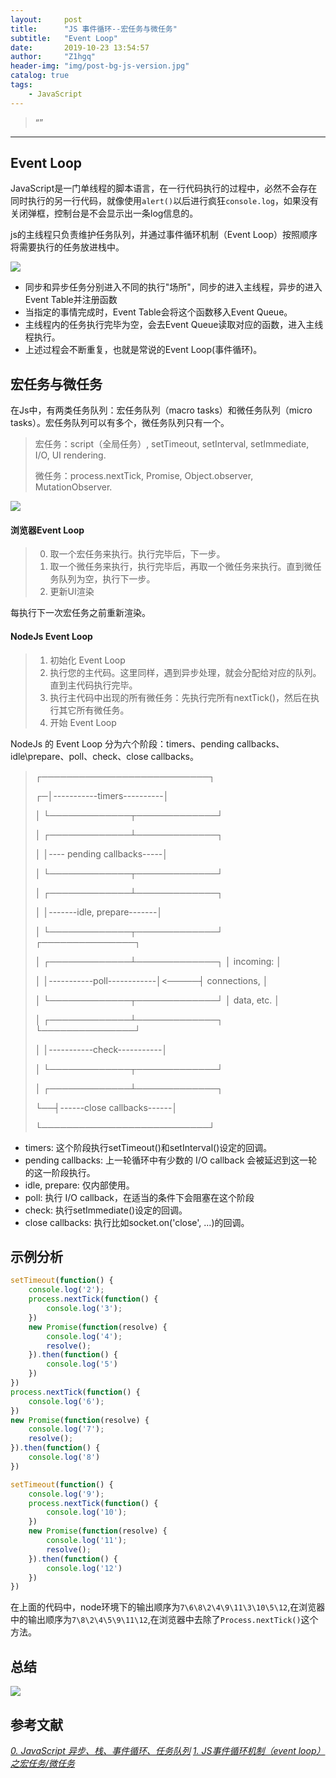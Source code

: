 ```yaml
---
layout:     post
title:      "JS 事件循环--宏任务与微任务"
subtitle:   "Event Loop"
date:       2019-10-23 13:54:57
author:     "Z1hgq"
header-img: "img/post-bg-js-version.jpg"
catalog: true
tags:
    - JavaScript
---
```


> “”

---
## Event Loop

JavaScript是一门单线程的脚本语言，在一行代码执行的过程中，必然不会存在同时执行的另一行代码，就像使用`alert()`以后进行疯狂`console.log`，如果没有关闭弹框，控制台是不会显示出一条log信息的。

js的主线程只负责维护任务队列，并通过事件循环机制（Event Loop）按照顺序将需要执行的任务放进栈中。

![](/img/20191025/2.png)

- 同步和异步任务分别进入不同的执行"场所"，同步的进入主线程，异步的进入Event Table并注册函数
- 当指定的事情完成时，Event Table会将这个函数移入Event Queue。
- 主线程内的任务执行完毕为空，会去Event Queue读取对应的函数，进入主线程执行。
- 上述过程会不断重复，也就是常说的Event Loop(事件循环)。

## 宏任务与微任务

在Js中，有两类任务队列：宏任务队列（macro tasks）和微任务队列（micro tasks）。宏任务队列可以有多个，微任务队列只有一个。

>宏任务：script（全局任务）, setTimeout, setInterval, setImmediate, I/O, UI rendering.
>
>微任务：process.nextTick, Promise, Object.observer, MutationObserver.

![](/img/20191025/3.png)

#### 浏览器Event Loop

>0. 取一个宏任务来执行。执行完毕后，下一步。
>1. 取一个微任务来执行，执行完毕后，再取一个微任务来执行。直到微任务队列为空，执行下一步。
>2. 更新UI渲染

每执行下一次宏任务之前重新渲染。

#### NodeJs Event Loop

>1. 初始化 Event Loop
>2. 执行您的主代码。这里同样，遇到异步处理，就会分配给对应的队列。直到主代码执行完毕。
>3. 执行主代码中出现的所有微任务：先执行完所有nextTick()，然后在执行其它所有微任务。
>4. 开始 Event Loop

NodeJs 的 Event Loop 分为六个阶段：timers、pending callbacks、idle\prepare、poll、check、close callbacks。

>    ┌───────────────────────────┐
>
> ┌─│-----------timers----------│
>
> │  └─────────────┬─────────────┘
>
> │  ┌─────────────┴─────────────┐
>
> │  │---- pending callbacks-----│
>
> │  └─────────────┬─────────────┘
>
> │  ┌─────────────┴─────────────┐
>
> │  │-------idle, prepare-------│
>
> │  └─────────────┬─────────────┘      ┌───────────────┐
>
> │  ┌─────────────┴─────────────┐      │   incoming:   │
>
> │  │-----------poll------------│<─────┤  connections, │
>
> │  └─────────────┬─────────────┘      │   data, etc.  │
>
> │  ┌─────────────┴─────────────┐      └───────────────┘
>
> │  │-----------check-----------│
>
> │  └─────────────┬─────────────┘
>
> │  ┌─────────────┴─────────────┐
>
> └──┤------close callbacks------│
>
>    └───────────────────────────┘

- timers: 这个阶段执行setTimeout()和setInterval()设定的回调。
- pending callbacks: 上一轮循环中有少数的 I/O callback 会被延迟到这一轮的这一阶段执行。
- idle, prepare: 仅内部使用。
- poll: 执行 I/O callback，在适当的条件下会阻塞在这个阶段
- check: 执行setImmediate()设定的回调。
- close callbacks: 执行比如socket.on('close', ...)的回调。

## 示例分析

```js
setTimeout(function() {
    console.log('2');
    process.nextTick(function() {
        console.log('3');
    })
    new Promise(function(resolve) {
        console.log('4');
        resolve();
    }).then(function() {
        console.log('5')
    })
})
process.nextTick(function() {
    console.log('6');
})
new Promise(function(resolve) {
    console.log('7');
    resolve();
}).then(function() {
    console.log('8')
})

setTimeout(function() {
    console.log('9');
    process.nextTick(function() {
        console.log('10');
    })
    new Promise(function(resolve) {
        console.log('11');
        resolve();
    }).then(function() {
        console.log('12')
    })
})

```

在上面的代码中，node环境下的输出顺序为`7\6\8\2\4\9\11\3\10\5\12`,在浏览器中的输出顺序为`7\8\2\4\5\9\11\12`,在浏览器中去除了`Process.nextTick()`这个方法。

## 总结

![](/img/20191025/1.png)

## 参考文献

[*0. JavaScript 异步、栈、事件循环、任务队列*](https://segmentfault.com/a/1190000011198232)
[*1. JS事件循环机制（event loop）之宏任务/微任务*](https://juejin.im/post/5b498d245188251b193d4059)



